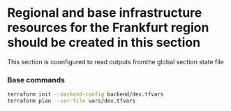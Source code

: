 # Regional and base infrastructure resources for the Frankfurt region should be created in this section
This section is coonfigured to read outputs fromthe global section state file

### Base commands

```bash
terraform init --backend-config backend/dev.tfvars
terraform plan --var-file vars/dev.tfvars
```

